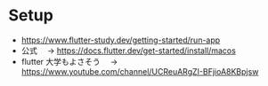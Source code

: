 # Setup

- <https://www.flutter-study.dev/getting-started/run-app>
- 公式　 → <https://docs.flutter.dev/get-started/install/macos>
- flutter 大学もよさそう　 → <https://www.youtube.com/channel/UCReuARgZI-BFjioA8KBpjsw>
